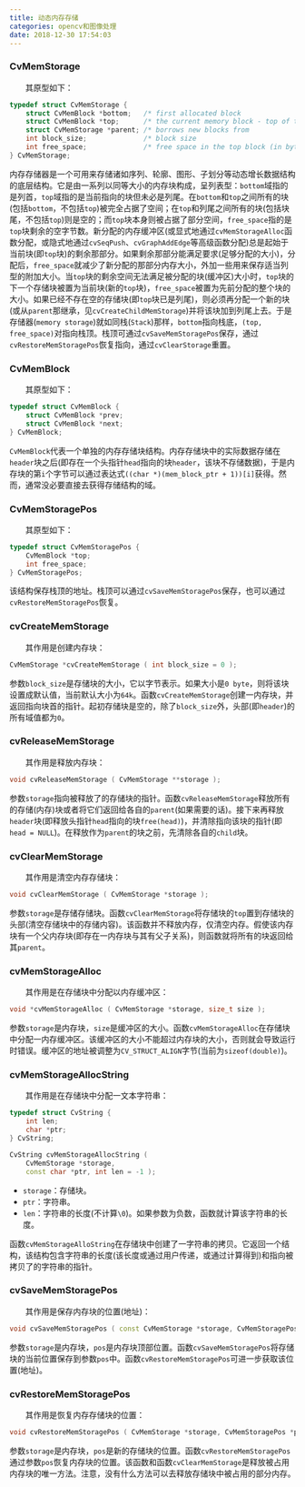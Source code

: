 ```yaml
---
title: 动态内存存储
categories: opencv和图像处理
date: 2018-12-30 17:54:03
---
```

### CvMemStorage

&emsp;&emsp;其原型如下：<!--more-->

``` cpp
typedef struct CvMemStorage {
    struct CvMemBlock *bottom;   /* first allocated block                       */
    struct CvMemBlock *top;      /* the current memory block - top of the stack */
    struct CvMemStorage *parent; /* borrows new blocks from                     */
    int block_size;              /* block size                                  */
    int free_space;              /* free space in the top block (in bytes)      */
} CvMemStorage;
```

内存存储器是一个可用来存储诸如序列、轮廓、图形、子划分等动态增长数据结构的底层结构。它是由一系列以同等大小的内存块构成，呈列表型：`bottom`域指的是列首，`top`域指的是当前指向的块但未必是列尾。在`bottom`和`top`之间所有的块(包括`bottom`，不包括`top`)被完全占据了空间；在`top`和列尾之间所有的块(包括块尾，不包括`top`)则是空的；而`top`块本身则被占据了部分空间，`free_space`指的是`top`块剩余的空字节数。新分配的内存缓冲区(或显式地通过`cvMemStorageAlloc`函数分配，或隐式地通过`cvSeqPush`、`cvGraphAddEdge`等高级函数分配)总是起始于当前块(即`top`块)的剩余那部分。如果剩余那部分能满足要求(足够分配的大小)，分配后，`free_space`就减少了新分配的那部分内存大小，外加一些用来保存适当列型的附加大小。当`top`块的剩余空间无法满足被分配的块(缓冲区)大小时，`top`块的下一个存储块被置为当前块(新的`top`块)，`free_space`被置为先前分配的整个块的大小。如果已经不存在空的存储块(即`top`块已是列尾)，则必须再分配一个新的块(或从`parent`那继承，见`cvCreateChildMemStorage`)并将该块加到列尾上去。于是存储器(`memory storage`)就如同栈(`Stack`)那样，`bottom`指向栈底，`(top, free_space)`对指向栈顶。栈顶可通过`cvSaveMemStoragePos`保存，通过`cvRestoreMemStoragePos`恢复指向，通过`cvClearStorage`重置。

### CvMemBlock

&emsp;&emsp;其原型如下：

``` cpp
typedef struct CvMemBlock {
    struct CvMemBlock *prev;
    struct CvMemBlock *next;
} CvMemBlock;
```

`CvMemBlock`代表一个单独的内存存储块结构。内存存储块中的实际数据存储在`header`块之后(即存在一个头指针`head`指向的块`header`，该块不存储数据)，于是内存块的第`i`个字节可以通过表达式`((char *)(mem_block_ptr + 1))[i]`获得。然而，通常没必要直接去获得存储结构的域。

### CvMemStoragePos

&emsp;&emsp;其原型如下：

``` cpp
typedef struct CvMemStoragePos {
    CvMemBlock *top;
    int free_space;
} CvMemStoragePos;
```

该结构保存栈顶的地址。栈顶可以通过`cvSaveMemStoragePos`保存，也可以通过`cvRestoreMemStoragePos`恢复。

### cvCreateMemStorage

&emsp;&emsp;其作用是创建内存块：

``` cpp
CvMemStorage *cvCreateMemStorage ( int block_size = 0 );
```

参数`block_size`是存储块的大小，它以字节表示。如果大小是`0 byte`，则将该块设置成默认值，当前默认大小为`64k`。函数`cvCreateMemStorage`创建一内存块，并返回指向块首的指针。起初存储块是空的，除了`block_size`外，头部(即`header`)的所有域值都为`0`。

### cvReleaseMemStorage

&emsp;&emsp;其作用是释放内存块：

``` cpp
void cvReleaseMemStorage ( CvMemStorage **storage );
```

参数`storage`指向被释放了的存储块的指针。函数`cvReleaseMemStorage`释放所有的存储(内存)块或者将它们返回给各自的`parent`(如果需要的话)。接下来再释放`header`块(即释放头指针`head`指向的块`free(head)`)，并清除指向该块的指针(即`head = NULL`)。在释放作为`parent`的块之前，先清除各自的`child`块。

### cvClearMemStorage

&emsp;&emsp;其作用是清空内存存储块：

``` cpp
void cvClearMemStorage ( CvMemStorage *storage );
```

参数`storage`是存储存储块。函数`cvClearMemStorage`将存储块的`top`置到存储块的头部(清空存储块中的存储内容)。该函数并不释放内存，仅清空内存。假使该内存块有一个父内存块(即存在一内存块与其有父子关系)，则函数就将所有的块返回给其`parent`。

### cvMemStorageAlloc

&emsp;&emsp;其作用是在存储块中分配以内存缓冲区：

``` cpp
void *cvMemStorageAlloc ( CvMemStorage *storage, size_t size );
```

参数`storage`是内存块，`size`是缓冲区的大小。函数`cvMemStorageAlloc`在存储块中分配一内存缓冲区。该缓冲区的大小不能超过内存块的大小，否则就会导致运行时错误。缓冲区的地址被调整为`CV_STRUCT_ALIGN`字节(当前为`sizeof(double)`)。

### cvMemStorageAllocString

&emsp;&emsp;其作用是在存储块中分配一文本字符串：

``` cpp
typedef struct CvString {
    int len;
    char *ptr;
} CvString;

CvString cvMemStorageAllocString (
    CvMemStorage *storage,
    const char *ptr, int len = -1 );
```

- `storage`：存储块。
- `ptr`：字符串。
- `len`：字符串的长度(不计算`\0`)。如果参数为负数，函数就计算该字符串的长度。

函数`cvMemStorageAlloString`在存储块中创建了一字符串的拷贝。它返回一个结构，该结构包含字符串的长度(该长度或通过用户传递，或通过计算得到)和指向被拷贝了的字符串的指针。

### cvSaveMemStoragePos

&emsp;&emsp;其作用是保存内存块的位置(地址)：

``` cpp
void cvSaveMemStoragePos ( const CvMemStorage *storage, CvMemStoragePos *pos );
```

参数`storage`是内存块，`pos`是内存块顶部位置。函数`cvSaveMemStoragePos`将存储块的当前位置保存到参数`pos`中。函数`cvRestoreMemStoragePos`可进一步获取该位置(地址)。

### cvRestoreMemStoragePos

&emsp;&emsp;其作用是恢复内存存储块的位置：

``` cpp
void cvRestoreMemStoragePos ( CvMemStorage *storage, CvMemStoragePos *pos );
```

参数`storage`是内存块，`pos`是新的存储块的位置。函数`cvRestoreMemStoragePos`通过参数`pos`恢复内存块的位置。该函数和函数`cvClearMemStorage`是释放被占用内存块的唯一方法。注意，没有什么方法可以去释放存储块中被占用的部分内存。